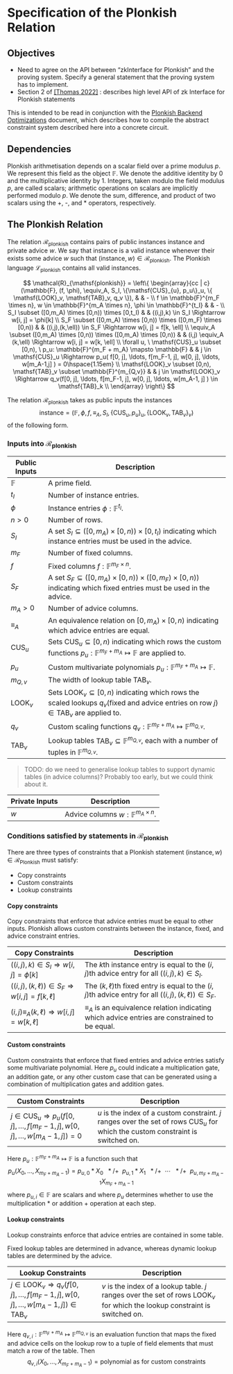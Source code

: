 # Specification of the Plonkish Relation

## Objectives
- Need to agree on the API between “zkInterface for Plonkish” and the proving system.  Specify a general statement that the proving system has to implement.
- Section 2 of [[Thomas 2022]](https://eprint.iacr.org/2022/777.pdf) : describes high level API of zk Interface for Plonkish statements

This is intended to be read in conjunction with the [Plonkish Backend Optimizations](optimizations.md) document, which describes how to compile the abstract constraint system described here into a concrete circuit.

## Dependencies

Plonkish arithmetisation depends on a scalar field over a prime modulus $p$. We represent this field as the object $\mathbb{F}$. We denote the additive identity by $0$ and the multiplicative identity by $1$. Integers, taken modulo the field modulus $p$, are called scalars; arithmetic operations on scalars are implicitly performed modulo $p$. We denote the sum, difference, and product of two scalars using the +, -, and * operators, respectively.

## The Plonkish Relation
The relation $\mathcal{R}_{\mathsf{plonkish}}$ contains pairs of public instances $\mathsf{instance}$ and private advice $w$.  We say that $\mathsf{instance}$ is a valid instance whenever their exists some advice $w$ such that $(\mathsf{instance}, w) \in \mathcal{R}_{\mathsf{plonkish}}$.  The Plonkish language $\mathcal{L}_{\mathsf{plonkish}}$ contains all valid instances.

$$
\mathcal{R}_{\mathsf{plonkish}} =
\left\{ \begin{array}{cc | c}
   (\mathbb{F}, (f, \phi), \equiv_A, S_I, \{\mathsf{CUS}_{u}, p_u\}_u, \{ \mathsf{LOOK}_v, \mathsf{TAB}_v, q_v \}), & & - \\
   f \in \mathbb{F}^{m_F \times n}, w \in \mathbb{F}^{m_A \times n}, \phi \in \mathbb{F}^{t_I} & & - \\
   S_I \subset ([0,m_A) \times [0,n)) \times [0,t_I) & & ((i,j),k) \in S_I \Rightarrow w[i, j] = \phi[k] \\
   S_F \subset ([0,m_A) \times [0,n)) \times ([0,m_F) \times [0,n)) & & ((i,j),(k,\ell)) \in S_F \Rightarrow w[i, j] = f[k, \ell] \\
   \equiv_A \subset ([0,m_A) \times [0,n)) \times ([0,m_A) \times [0,n)) & & (i,j) \equiv_A (k,\ell) \Rightarrow w[i, j] = w[k, \ell] \\
   \forall u, \ \mathsf{CUS}_u \subset [0,n), \ p_u: \mathbb{F}^{m_F + m_A} \mapsto \mathbb{F} & & j \in \mathsf{CUS}_u \Rightarrow p_u( f[0, j], \ldots, f[m_F-1, j], w[0, j], \ldots, w[m_A-1,j] ) = 0\hspace{1.15em} \\
   \mathsf{LOOK}_v \subset [0,n), \mathsf{TAB}_v \subset \mathbb{F}^{m_{Q,v}} & & j \in \mathsf{LOOK}_v \Rightarrow q_v(f[0, j], \ldots, f[m_F-1, j], w[0, j], \ldots, w[m_A-1, j] ) \in \mathsf{TAB}_k \\
\end{array} \right\}
$$

The relation $\mathcal{R}_{\mathsf{plonkish}}$ takes as public inputs the instances
$$
\mathsf{instance} = (\mathbb{F}, \phi, f, \equiv_A, S_I, \{ \mathsf{CUS}_{u}, p_u \}_u, \{ \mathsf{LOOK}_v, \mathsf{TAB}_v \}_v)
$$
of the following form.

### Inputs into $\mathcal{R}_{\mathsf{plonkish}}$

| Public Inputs     | Description |
| ----------------- | -------- |
| $\mathbb{F}$      | A prime field. |
| $t_I$             | Number of instance entries. |
| $\phi$            | Instance entries $\phi : \mathbb{F}^{t_I}$. |
| $n > 0$           | Number of rows. |
| $S_I$             | A set $S_I \subseteq ([0,m_A) \times [0,n)) \times [0,t_I)$ indicating which instance entries must be used in the advice. |
| $m_F$             | Number of fixed columns. |
| $f$               | Fixed columns $f : \mathbb{F}^{m_F \times n}$. |
| $S_F$             | A set $S_F \subseteq ([0,m_A) \times [0,n)) \times ([0,m_F) \times [0,n))$ indicating which fixed entries must be used in the advice. |
| $m_A > 0$         | Number of advice columns. |
| $\equiv_A$        | An equivalence relation on $[0,m_A) \times [0,n)$ indicating which advice entries are equal. |
| $\mathsf{CUS}_u$  | Sets $\mathsf{CUS}_u \subseteq [0,n)$ indicating which rows the custom functions $p_u: \mathbb{F}^{m_F + m_A} \mapsto \mathbb{F}$ are applied to. |
| $p_u$             | Custom multivariate polynomials $p_u: \mathbb{F}^{m_F + m_A}  \mapsto \mathbb{F}$. |
| $m_{Q,v}$         | The width of lookup table $\mathsf{TAB}_v$. |
| $\mathsf{LOOK}_v$ | Sets $\mathsf{LOOK}_v \subseteq [0,n)$ indicating which rows the scaled lookups $q_v(\text{fixed and advice entries on row } j) \in \mathsf{TAB}_v$ are applied to. |
| $q_v$             | Custom scaling functions $q_v: \mathbb{F}^{m_F + m_A} \mapsto \mathbb{F}^{m_{Q,v}}$. |
| $\mathsf{TAB}_v$  | Lookup tables $\mathsf{TAB}_v \subseteq \mathbb{F}^{m_{Q,v}}$, each with a number of tuples in $\mathbb{F}^{m_{Q,v}}$. |

> TODO: do we need to generalise lookup tables to support dynamic tables (in advice columns)? Probably too early, but we could think about it.

| Private Inputs    | Description |
| ----------------- | -------- |
| $w$               | Advice columns $w : \mathbb{F}^{m_A \times n}$. |

### Conditions satisfied by statements in $\mathcal{R}_{\mathsf{plonkish}}$

There are three types of constraints that a Plonkish statement $(\mathsf{instance}, w) \in \mathcal{R}_{\mathsf{Plonkish}}$ must satisfy:

* Copy constraints
* Custom constraints
* Lookup constraints

#### Copy constraints

Copy constraints that enforce that advice entries must be equal to other inputs.  Plonkish allows custom constraints between the instance, fixed, and advice constraint entries.

| Copy Constraints  | Description |
| ----------------- | -------- |
| $((i,j),k) \in S_I \Rightarrow w[i, j] = \phi[k]$ | The $k$th instance entry is equal to the $(i,j)$th advice entry for all $((i,j),k) \in S_I$. |
| $((i,j),(k,\ell)) \in S_F \Rightarrow w[i, j] = f[k, \ell]$ | The $(k, \ell)$th fixed entry is equal to the $(i,j)$th advice entry for all $((i,j),(k,\ell)) \in S_F$. |
| $(i,j) \equiv_A (k,\ell) \Rightarrow w[i, j] = w[k, \ell]$ | $\equiv_A$ is an equivalence relation indicating which advice entries are constrained to be equal. |

#### Custom constraints

Custom constraints that enforce that fixed entries and advice entries satisfy some multivariate polynomial.  Here $p_u$ could indicate a multiplication gate, an addition gate, or any other custom case that can be generated using a combination of multiplication gates and addition gates.

| Custom Constraints | Description |
| -------- | -------- | 
| $j \in \mathsf{CUS}_u \Rightarrow p_u( f[0, j], \ldots ,  f[m_F-1, j], w[0, j], \ldots, w[m_A - 1, j] ) = 0$ | $u$ is the index of a custom constraint. $j$ ranges over the set of rows $\mathsf{CUS}_u$ for which the custom constraint is switched on. |

<!---
Define the X notation earlier and use it throughout.
-->

Here $p_u: \mathbb{F}^{m_F + m_A} \mapsto \mathbb{F}$ is a function such that $$ p_u( X_0, \ldots, X_{m_F + m_A - 1}) = p_{u,0} * X_0 \ \ * / + \ \ p_{u,1} * X_1 \ \ * / + \ \ \cdots \ \ * / + \ \ p_{u,m_F + m_A - 1} X_{m_F + m_A - 1}$$ where $p_{u,i} \in \mathbb{F}$ are scalars and where $p_u$ determines whether to use the multiplication $*$ or addition $+$ operation at each step.

#### Lookup constraints

Lookup constraints enforce that advice entries are contained in some table.

Fixed lookup tables are determined in advance, whereas dynamic lookup tables are determined by the advice.

| Lookup Constraints | Description |
| -------- | -------- |
| $j \in \mathsf{LOOK}_v \Rightarrow q_v( f[0, j], \ldots, f[m_F-1, j], w[0, j], \ldots, w[m_A-1, j] ) \in \mathsf{TAB}_v$ | $v$ is the index of a lookup table. $j$ ranges over the set of rows $\mathsf{LOOK}_v$ for which the lookup constraint is switched on. |

Here $q_{v,i}: \mathbb{F}^{m_F + m_A} \mapsto \mathbb{F}^{m_{Q,v}}$ is an evaluation function that maps the fixed and advice cells on the lookup row to a tuple of field elements that must match a row of the table. Then
$$
q_{v,i}(X_0, \ldots, X_{m_F + m_A - 1}) = \text{polynomial as for custom constraints}
$$
